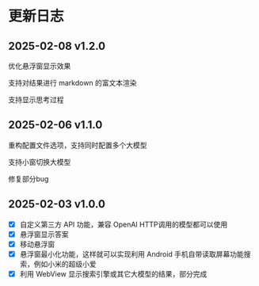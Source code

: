# 更新日志

## 2025-02-08 v1.2.0

优化悬浮窗显示效果

支持对结果进行 markdown 的富文本渲染

支持显示思考过程

## 2025-02-06 v1.1.0

重构配置文件选项，支持同时配置多个大模型

支持小窗切换大模型

修复部分bug


## 2025-02-03 v1.0.0

- [x] 自定义第三方 API 功能，兼容 OpenAI HTTP调用的模型都可以使用
- [x] 悬浮窗显示答案
- [x] 移动悬浮窗
- [x] 悬浮窗最小化功能，这样就可以实现利用 Android 手机自带读取屏幕功能搜索，例如小米的超级小爱
- [x] 利用 WebView 显示搜索引擎或其它大模型的结果，部分完成